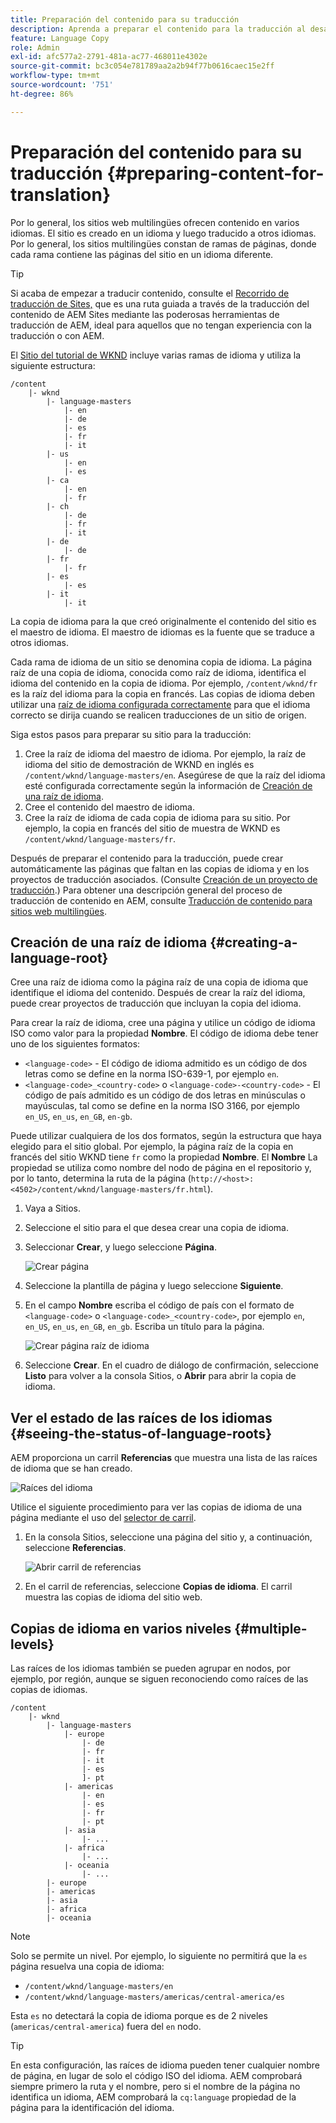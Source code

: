 ```yaml
---
title: Preparación del contenido para su traducción
description: Aprenda a preparar el contenido para la traducción al desarrollar sitios web multilingües.
feature: Language Copy
role: Admin
exl-id: afc577a2-2791-481a-ac77-468011e4302e
source-git-commit: bc3c054e781789aa2a2b94f77b0616caec15e2ff
workflow-type: tm+mt
source-wordcount: '751'
ht-degree: 86%

---
```


# Preparación del contenido para su traducción {#preparing-content-for-translation}

Por lo general, los sitios web multilingües ofrecen contenido en varios idiomas. El sitio es creado en un idioma y luego traducido a otros idiomas. Por lo general, los sitios multilingües constan de ramas de páginas, donde cada rama contiene las páginas del sitio en un idioma diferente.

>[!TIP]
>
>Si acaba de empezar a traducir contenido, consulte el [Recorrido de traducción de Sites,](/help/journey-sites/translation/overview.md) que es una ruta guiada a través de la traducción del contenido de AEM Sites mediante las poderosas herramientas de traducción de AEM, ideal para aquellos que no tengan experiencia con la traducción o con AEM.

El [Sitio del tutorial de WKND](/help/implementing/developing/introduction/develop-wknd-tutorial.md) incluye varias ramas de idioma y utiliza la siguiente estructura:

```text
/content
    |- wknd
        |- language-masters
            |- en
            |- de
            |- es
            |- fr
            |- it
        |- us
            |- en
            |- es
        |- ca
            |- en
            |- fr
        |- ch
            |- de
            |- fr
            |- it
        |- de
            |- de
        |- fr
            |- fr
        |- es
            |- es
        |- it
            |- it
```

La copia de idioma para la que creó originalmente el contenido del sitio es el maestro de idioma. El maestro de idiomas es la fuente que se traduce a otros idiomas.

Cada rama de idioma de un sitio se denomina copia de idioma. La página raíz de una copia de idioma, conocida como raíz de idioma, identifica el idioma del contenido en la copia de idioma. Por ejemplo, `/content/wknd/fr` es la raíz del idioma para la copia en francés. Las copias de idioma deben utilizar una [raíz de idioma configurada correctamente](preparation.md#creating-a-language-root) para que el idioma correcto se dirija cuando se realicen traducciones de un sitio de origen.

Siga estos pasos para preparar su sitio para la traducción:

1. Cree la raíz de idioma del maestro de idioma. Por ejemplo, la raíz de idioma del sitio de demostración de WKND en inglés es `/content/wknd/language-masters/en`. Asegúrese de que la raíz del idioma esté configurada correctamente según la información de [Creación de una raíz de idioma](preparation.md#creating-a-language-root).
1. Cree el contenido del maestro de idioma.
1. Cree la raíz de idioma de cada copia de idioma para su sitio. Por ejemplo, la copia en francés del sitio de muestra de WKND es `/content/wknd/language-masters/fr`.

Después de preparar el contenido para la traducción, puede crear automáticamente las páginas que faltan en las copias de idioma y en los proyectos de traducción asociados. (Consulte [Creación de un proyecto de traducción](managing-projects.md).) Para obtener una descripción general del proceso de traducción de contenido en AEM, consulte [Traducción de contenido para sitios web multilingües](overview.md).

## Creación de una raíz de idioma {#creating-a-language-root}

Cree una raíz de idioma como la página raíz de una copia de idioma que identifique el idioma del contenido. Después de crear la raíz del idioma, puede crear proyectos de traducción que incluyan la copia del idioma.

Para crear la raíz de idioma, cree una página y utilice un código de idioma ISO como valor para la propiedad **Nombre**. El código de idioma debe tener uno de los siguientes formatos:

* `<language-code>` - El código de idioma admitido es un código de dos letras como se define en la norma ISO-639-1, por ejemplo `en`.
* `<language-code>_<country-code>` o `<language-code>-<country-code>` - El código de país admitido es un código de dos letras en minúsculas o mayúsculas, tal como se define en la norma ISO 3166, por ejemplo `en_US`, `en_us`, `en_GB`, `en-gb`.

Puede utilizar cualquiera de los dos formatos, según la estructura que haya elegido para el sitio global. Por ejemplo, la página raíz de la copia en francés del sitio WKND tiene `fr` como la propiedad **Nombre**. El **Nombre** La propiedad se utiliza como nombre del nodo de página en el repositorio y, por lo tanto, determina la ruta de la página (`http://<host>:<4502>/content/wknd/language-masters/fr.html`).

1. Vaya a Sitios.  
1. Seleccione el sitio para el que desea crear una copia de idioma.
1. Seleccionar **Crear**, y luego seleccione **Página**.

   ![Crear página](../assets/create-page.png)

1. Seleccione la plantilla de página y luego seleccione **Siguiente**.
1. En el campo **Nombre** escriba el código de país con el formato de `<language-code>` o `<language-code>_<country-code>`, por ejemplo `en`, `en_US`, `en_us`, `en_GB`, `en_gb`. Escriba un título para la página.

   ![Crear página raíz de idioma](../assets/create-language-root.png)

1. Seleccione **Crear**. En el cuadro de diálogo de confirmación, seleccione **Listo** para volver a la consola Sitios, o **Abrir** para abrir la copia de idioma.

## Ver el estado de las raíces de los idiomas {#seeing-the-status-of-language-roots}

AEM proporciona un carril **Referencias** que muestra una lista de las raíces de idioma que se han creado.

![Raíces del idioma](../assets/language-roots.png)

Utilice el siguiente procedimiento para ver las copias de idioma de una página mediante el uso del [selector de carril](/help/sites-cloud/authoring/getting-started/basic-handling.md#rail-selector).

1. En la consola Sitios, seleccione una página del sitio y, a continuación, seleccione **Referencias**.

   ![Abrir carril de referencias](../assets/opening-references-rail.png)

1. En el carril de referencias, seleccione **Copias de idioma**. El carril muestra las copias de idioma del sitio web.

## Copias de idioma en varios niveles {#multiple-levels}

Las raíces de los idiomas también se pueden agrupar en nodos, por ejemplo, por región, aunque se siguen reconociendo como raíces de las copias de idiomas.

```text
/content
    |- wknd
        |- language-masters
            |- europe
                |- de
                |- fr
                |- it
                |- es
                ]- pt
            |- americas
                |- en
                |- es
                |- fr
                |- pt
            |- asia
                |- ...
            |- africa
                |- ...
            |- oceania
                |- ...
        |- europe
        |- americas
        |- asia
        |- africa
        |- oceania            
```

>[!NOTE]
>
>Solo se permite un nivel. Por ejemplo, lo siguiente no permitirá que la `es` página resuelva una copia de idioma:
>
>* `/content/wknd/language-masters/en`
>* `/content/wknd/language-masters/americas/central-america/es`
>
> Esta `es` no detectará la copia de idioma porque es de 2 niveles (`americas/central-america`) fuera del `en` nodo.

>[!TIP]
>
>En esta configuración, las raíces de idioma pueden tener cualquier nombre de página, en lugar de solo el código ISO del idioma. AEM comprobará siempre primero la ruta y el nombre, pero si el nombre de la página no identifica un idioma, AEM comprobará la `cq:language` propiedad de la página para la identificación del idioma.
